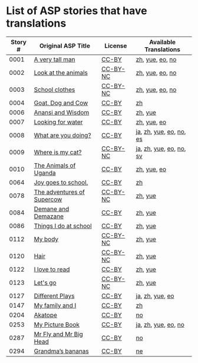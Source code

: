 # List of ASP stories that have translations

Story #  | Original ASP Title | License | Available Translations
-------- | ------------------ | ------- | ----------------------
0001 | [A very tall man](http://africanstorybook.org/stories/very-tall-man-1) | [CC-BY](https://creativecommons.org/licenses/by/3.0/) | [zh](https://github.com/global-asp/global-asp/tree/master/zh), [yue](https://github.com/global-asp/global-asp/tree/master/yue), [eo](https://github.com/global-asp/global-asp/tree/master/eo), [no](https://github.com/global-asp/global-asp/tree/master/no)
0002 | [Look at the animals](http://africanstorybook.org/stories/look-animals) | [CC-BY-NC](http://creativecommons.org/licenses/by-nc/3.0/) | [zh](https://github.com/global-asp/global-asp/tree/master/zh), [yue](https://github.com/global-asp/global-asp/tree/master/yue), [eo](https://github.com/global-asp/global-asp/tree/master/eo), [no](https://github.com/global-asp/global-asp/tree/master/no)
0003 | [School clothes](http://africanstorybook.org/stories/school-clothes) | [CC-BY-NC](http://creativecommons.org/licenses/by-nc/3.0/) | [zh](https://github.com/global-asp/global-asp/tree/master/zh), [yue](https://github.com/global-asp/global-asp/tree/master/yue), [eo](https://github.com/global-asp/global-asp/tree/master/eo), [no](https://github.com/global-asp/global-asp/tree/master/no)
0004 | [Goat, Dog and Cow](http://africanstorybook.org/stories/goat-dog-and-cow) | [CC-BY](https://creativecommons.org/licenses/by/3.0/) | [zh](https://github.com/global-asp/global-asp/tree/master/zh)
0006 | [Anansi and Wisdom](http://africanstorybook.org/stories/anansi-and-wisdom) | [CC-BY](https://creativecommons.org/licenses/by/3.0/) | [zh](https://github.com/global-asp/global-asp/tree/master/zh), [yue](https://github.com/global-asp/global-asp/tree/master/yue)
0007 | [Looking for water](http://africanstorybook.org/stories/looking-water) | [CC-BY](https://creativecommons.org/licenses/by/3.0/) | [zh](https://github.com/global-asp/global-asp/tree/master/zh), [yue](https://github.com/global-asp/global-asp/tree/master/yue), [eo](https://github.com/global-asp/global-asp/tree/master/eo)
0008 | [What are you doing?](http://africanstorybook.org/stories/what-are-you-doing) | [CC-BY](https://creativecommons.org/licenses/by/3.0/) | [ja](https://github.com/global-asp/global-asp/tree/master/ja), [zh](https://github.com/global-asp/global-asp/tree/master/zh), [yue](https://github.com/global-asp/global-asp/tree/master/yue), [eo](https://github.com/global-asp/global-asp/tree/master/eo), [no](https://github.com/global-asp/global-asp/tree/master/no), [es](https://github.com/global-asp/global-asp/tree/master/es)
0009 | [Where is my cat?](http://africanstorybook.org/stories/where-my-cat) | [CC-BY-NC](http://creativecommons.org/licenses/by-nc/3.0/) | [ja](https://github.com/global-asp/global-asp/tree/master/ja), [zh](https://github.com/global-asp/global-asp/tree/master/zh), [yue](https://github.com/global-asp/global-asp/tree/master/yue), [eo](https://github.com/global-asp/global-asp/tree/master/eo), [no](https://github.com/global-asp/global-asp/tree/master/no), [sv](https://github.com/global-asp/global-asp/tree/master/sv)
0010 | [The Animals of Uganda](http://africanstorybook.org/stories/animals-uganda-7) | [CC-BY](https://creativecommons.org/licenses/by/4.0/) | [zh](https://github.com/global-asp/global-asp/tree/master/zh), [yue](https://github.com/global-asp/global-asp/tree/master/yue), [eo](https://github.com/global-asp/global-asp/tree/master/eo)
0064 | [Joy goes to school.](http://africanstorybook.org/stories/joy-goes-school) | [CC-BY](https://creativecommons.org/licenses/by/3.0/) | [zh](https://github.com/global-asp/global-asp/tree/master/zh)
0078 | [The adventures of Supercow](http://africanstorybook.org/stories/adventures-supercow) | [CC-BY-NC](http://creativecommons.org/licenses/by-nc/3.0/) | [zh](https://github.com/global-asp/global-asp/tree/master/zh), [yue](https://github.com/global-asp/global-asp/tree/master/yue)
0084 | [Demane and Demazane](http://africanstorybook.org/stories/demane-and-demazane) | [CC-BY](https://creativecommons.org/licenses/by/3.0/) | [zh](https://github.com/global-asp/global-asp/tree/master/zh), [yue](https://github.com/global-asp/global-asp/tree/master/yue)
0086 | [Things I do at school](http://africanstorybook.org/stories/things-i-do-school-0) | [CC-BY](https://creativecommons.org/licenses/by/4.0/) | [zh](https://github.com/global-asp/global-asp/tree/master/zh), [yue](https://github.com/global-asp/global-asp/tree/master/yue)
0112 | [My body](http://africanstorybook.org/stories/my-body) | [CC-BY-NC](http://creativecommons.org/licenses/by-nc/3.0/) | [zh](https://github.com/global-asp/global-asp/tree/master/zh), [yue](https://github.com/global-asp/global-asp/tree/master/yue)
0120 | [Hair](http://africanstorybook.org/stories/hair) | [CC-BY-NC](http://creativecommons.org/licenses/by-nc/3.0/) | [zh](https://github.com/global-asp/global-asp/tree/master/zh), [yue](https://github.com/global-asp/global-asp/tree/master/yue)
0122 | [I love to read](http://africanstorybook.org/stories/i-love-read) | [CC-BY](https://creativecommons.org/licenses/by/3.0/) | [zh](https://github.com/global-asp/global-asp/tree/master/zh), [yue](https://github.com/global-asp/global-asp/tree/master/yue)
0123 | [Let&#039;s go](http://africanstorybook.org/stories/lets-go) | [CC-BY-NC](http://creativecommons.org/licenses/by-nc/3.0/) | [zh](https://github.com/global-asp/global-asp/tree/master/zh), [yue](https://github.com/global-asp/global-asp/tree/master/yue)
0127 | [Different Plays](http://africanstorybook.org/stories/different-plays) | [CC-BY](https://creativecommons.org/licenses/by/4.0/) | [ja](https://github.com/global-asp/global-asp/tree/master/ja), [zh](https://github.com/global-asp/global-asp/tree/master/zh), [yue](https://github.com/global-asp/global-asp/tree/master/yue), [eo](https://github.com/global-asp/global-asp/tree/master/eo)
0147 | [My family and I](http://africanstorybook.org/stories/my-family-and-i) | [CC-BY](https://creativecommons.org/licenses/by/3.0/) | [zh](https://github.com/global-asp/global-asp/tree/master/zh)
0204 | [Akatope](http://africanstorybook.org/stories/akatope) | [CC-BY](https://creativecommons.org/licenses/by/3.0/) | [no](https://github.com/global-asp/global-asp/tree/master/no)
0253 | [My Picture Book](http://africanstorybook.org/stories/my-picture-book-0) | [CC-BY](https://creativecommons.org/licenses/by/4.0/) | [ja](https://github.com/global-asp/global-asp/tree/master/ja), [zh](https://github.com/global-asp/global-asp/tree/master/zh), [yue](https://github.com/global-asp/global-asp/tree/master/yue), [eo](https://github.com/global-asp/global-asp/tree/master/eo), [no](https://github.com/global-asp/global-asp/tree/master/no)
0287 | [Mr Fly and Mr Big Head ](http://africanstorybook.org/stories/mr-fly-and-mr-big-head) | [CC-BY](https://creativecommons.org/licenses/by/3.0/) | [no](https://github.com/global-asp/global-asp/tree/master/no)
0294 | [Grandma’s bananas](http://africanstorybook.org/stories/grandma%E2%80%99s-bananas) | [CC-BY](https://creativecommons.org/licenses/by/3.0/) | [ne](https://github.com/global-asp/global-asp/tree/master/ne)
